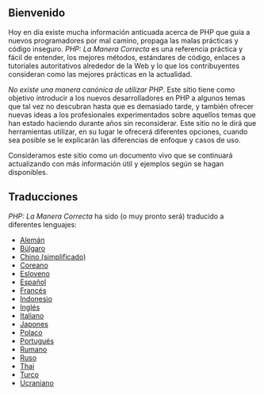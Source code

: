 ## Bienvenido

Hoy en día existe mucha información anticuada acerca de PHP que guía a nuevos programadores por mal camino, propaga las malas prácticas y código inseguro. _PHP: La Manera Correcta_ es una referencia práctica y fácil de entender, los mejores métodos, estándares de código, enlaces a tutoriales autoritativos alrededor de la Web y lo que los contribuyentes consideran como las mejores prácticas en la actualidad.

_No existe una manera canónica de utilizar PHP_. Este sitio tiene como objetivo introducir a los nuevos desarrolladores en PHP a algunos temas que tal vez no descubran hasta que es demasiado tarde, y también ofrecer nuevas ideas a los profesionales experimentados sobre aquellos temas que han estado haciendo durante años sin reconsiderar. Este sitio no le dirá que herramientas utilizar, en su lugar le ofrecerá diferentes opciones, cuando sea posible se le explicarán las diferencias de enfoque y casos de uso.

Consideramos este sitio como un documento vivo que se continuará actualizando con más información útil y ejemplos según se hagan disponibles.

## Traducciones

_PHP: La Manera Correcta_ ha sido \(o muy pronto será\) traducido a diferentes lenguajes:

* [Alemán](http://rwetzlmayr.github.io/php-the-right-way)
* [Búlgaro](http://bg.phptherightway.com)
* [Chino \(simplificado\)](http://wulijun.github.com/php-the-right-way)
* [Coreano](http://wafe.github.io/php-the-right-way)
* [Esloveno](http://sl.phptherightway.com/)
* [Español](http://phpdevenezuela.github.io/php-the-right-way)
* [Francés](http://eilgin.github.io/php-the-right-way/)
* [Indonesio](http://id.phptherightway.com/)
* [Inglés](http://www.phptherightway.com)
* [Italiano](http://it.phptherightway.com)
* [Japones](http://ja.phptherightway.com)
* [Polaco](http://pl.phptherightway.com)
* [Portugués](http://br.phptherightway.com)
* [Rumano](https://bgui.github.io/php-the-right-way/)
* [Ruso](http://getjump.github.io/ru-php-the-right-way)
* [Thai](https://apzentral.github.io/php-the-right-way/)
* [Turco](http://hkulekci.github.io/php-the-right-way/)
* [Ucraniano](http://iflista.github.com/php-the-right-way)

